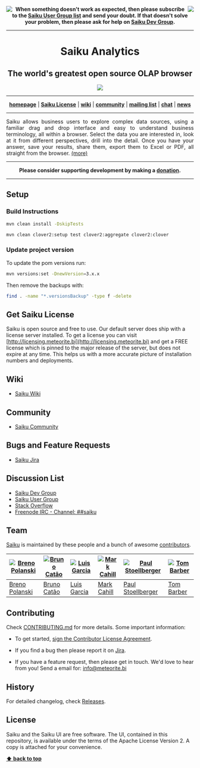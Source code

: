 <a href="#readme"></a>

<p align="center">
  <img src="https://raw.githubusercontent.com/OSBI/saiku/assets/L.png" align="left">
  <img src="https://raw.githubusercontent.com/OSBI/saiku/assets/R.png" align="right">
  <b>
    When something doesn't work as expected, then please subscribe to the
    <a href="https://groups.google.com/a/saiku.meteorite.bi/forum/#!forum/user">Saiku User Group list</a>
    and send your doubt. If that doesn't solve your problem, then please ask for help on
    <a href="https://groups.google.com/a/saiku.meteorite.bi/forum/#!forum/dev">Saiku Dev Group</a>.
  </b>
</p>

***

<h1 align="center">Saiku Analytics</h1>
<h2 align="center">The world's greatest open source OLAP browser</h2>
<p align="center"><a href="http://www2.meteorite.bi/saiku-demo/"><img src="https://raw.githubusercontent.com/OSBI/saiku/assets/saiku-demo-1.jpg"/></a></p>
<hr />
<p align="center">
  <a href="http://www.meteorite.bi/"><b>homepage</b></a> |
  <a href="http://licensing.meteorite.bi/"><b>Saiku License</b></a> |
  <a href="http://wiki.meteorite.bi/display/SAIK/Saiku"><b>wiki</b></a> |
  <a href="http://community.meteorite.bi/"><b>community</b></a> |
  <a href="https://groups.google.com/a/saiku.meteorite.bi/forum/#!forum/dev"><b>mailing list</b></a> |
  <a href="http://webchat.freenode.net/?randomnick=1&channels=%23%23saiku"><b>chat</b></a> |
  <a href="https://twitter.com/SaikuAnalytics"><b>news</b></a>
</p>

***

<p align="justify">
  Saiku allows business users to explore complex data sources,
  using a familiar drag and drop interface and easy to understand
  business terminology, all within a browser. Select the data you
  are interested in, look at it from different perspectives,
  drill into the detail. Once you have your answer, save your results,
  share them, export them to Excel or PDF, all straight from the browser.
  <a href="http://www.meteorite.bi/">(more)</a>
</p>

***

<p align="center">
  <b>
    Please consider supporting development by making a
    <a href="http://www.meteorite.bi/products/saiku/sponsorship">donation</a>.
  </b>
</p>

***

## Setup

### Build Instructions

```sh
mvn clean install -DskipTests

mvn clean clover2:setup test clover2:aggregate clover2:clover
```

### Update project version

To update the pom versions run:

```sh
mvn versions:set -DnewVersion=3.x.x
```

Then remove the backups with:

```sh
find . -name "*.versionsBackup" -type f -delete
```

## Get Saiku License

Saiku is open source and free to use. Our default server does ship with a license server installed. To get a license you can visit [http://licensing.meteorite.bi](http://licensing.meteorite.bi) and get a FREE license which is pinned to the major release of the server, but does not expire at any time. This helps us with a more accurate picture of installation numbers and deployments.

## Wiki

* [Saiku Wiki](http://wiki.meteorite.bi/display/SAIK/Saiku)

## Community

* [Saiku Community](http://community.meteorite.bi/)

## Bugs and Feature Requests

* [Saiku Jira](http://jira.meteorite.bi/)

## Discussion List

* [Saiku Dev Group](https://groups.google.com/a/saiku.meteorite.bi/forum/#!forum/dev)
* [Saiku User Group](https://groups.google.com/a/saiku.meteorite.bi/forum/#!forum/user)
* [Stack Overflow](http://stackoverflow.com/questions/tagged/saiku)
* [Freenode IRC - Channel: ##saiku](http://webchat.freenode.net/?randomnick=1&channels=%23%23saiku)

## Team

[Saiku](http://www.meteorite.bi) is maintained by these people and a bunch of awesome [contributors](https://github.com/OSBI/saiku/graphs/contributors).

| [![Breno Polanski](https://avatars7.githubusercontent.com/u/1894191?v=4&s=70)](https://github.com/brenopolanski) | [![Bruno Catão](https://avatars4.githubusercontent.com/u/785116?v=4&s=70)](https://github.com/brunogamacatao) | [![Luis Garcia](https://avatars4.githubusercontent.com/u/2557898?v=4&s=70)](https://github.com/PeterFalken) | [![Mark Cahill](https://avatars5.githubusercontent.com/u/200365?v=4&s=70)](https://github.com/thinkjson) | [![Paul Stoellberger](https://avatars5.githubusercontent.com/u/454645?v=4&s=70)](https://github.com/pstoellberger) | [![Tom Barber](https://avatars6.githubusercontent.com/u/103544?v=4&s=70)](https://github.com/buggtb) |
|---|---|---|---|---|---|
| [Breno Polanski](https://github.com/brenopolanski) | [Bruno Catão](https://github.com/brunogamacatao) | [Luis Garcia](https://github.com/PeterFalken) | [Mark Cahill](https://github.com/thinkjson) | [Paul Stoellberger](https://github.com/pstoellberger) | [Tom Barber](https://github.com/buggtb) |

## Contributing

Check [CONTRIBUTING.md](https://github.com/OSBI/saiku/blob/master/CONTRIBUTING.md) for more details. Some important information:

* To get started, [sign the Contributor License Agreement](https://www.clahub.com/agreements/OSBI/saiku).

* If you find a bug then please report it on [Jira](http://jira.meteorite.bi/secure/Dashboard.jspa).

* If you have a feature request, then please get in touch. We'd love to hear from you! Send a email for: [info@meteorite.bi](mailto:info@meteorite.bi)

## History

For detailed changelog, check [Releases](https://github.com/OSBI/saiku/releases).

## License

Saiku and the Saiku UI are free software. The UI, contained in this repository, is available under the terms of the Apache License Version 2. A copy is attached for your convenience.

**[⬆ back to top](#readme)**
